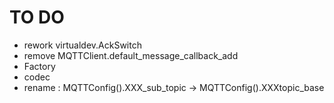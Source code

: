 # TO DO

- rework virtualdev.AckSwitch
- remove MQTTClient.default_message_callback_add
- Factory
- codec
- rename : MQTTConfig().XXX_sub_topic -> MQTTConfig().XXXtopic_base